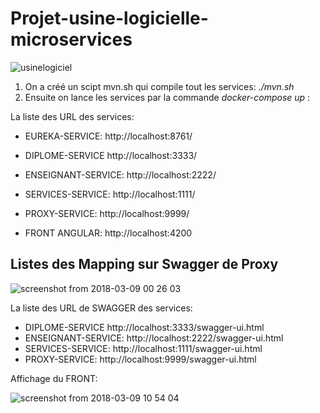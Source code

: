 # Projet-usine-logicielle-microservices

![usinelogiciel](https://user-images.githubusercontent.com/32774607/37176841-d62d3c40-231d-11e8-856a-e5c6484407dd.png)

1) On a créé un scipt mvn.sh qui compile tout les services: *./mvn.sh*
2) Ensuite on lance les services par la commande *docker-compose up* :

La liste des URL des services:

  *  EUREKA-SERVICE: http://localhost:8761/
  *  DIPLOME-SERVICE	http://localhost:3333/
  *  ENSEIGNANT-SERVICE: http://localhost:2222/
  *  SERVICES-SERVICE: http://localhost:1111/
  *  PROXY-SERVICE: http://localhost:9999/	
  
  *  FRONT ANGULAR: http://localhost:4200	

## Listes des Mapping sur Swagger de Proxy ##

![screenshot from 2018-03-09 00 26 03](https://user-images.githubusercontent.com/32774607/37182726-eacfa47a-2332-11e8-8c30-2b2297c30aba.png)

La liste des URL de SWAGGER des services:

  *  DIPLOME-SERVICE	http://localhost:3333/swagger-ui.html
  *  ENSEIGNANT-SERVICE: http://localhost:2222/swagger-ui.html
  *  SERVICES-SERVICE: http://localhost:1111/swagger-ui.html
  *  PROXY-SERVICE: http://localhost:9999/swagger-ui.html

Affichage du FRONT:

![screenshot from 2018-03-09 10 54 04](https://user-images.githubusercontent.com/32774607/37201531-406f9a52-2388-11e8-8ab1-4b9a651ed3aa.png)

